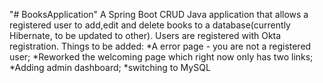 "# BooksApplication" 
A Spring Boot CRUD Java application that allows a registered user to add,edit and delete books to a database(currently Hibernate, to be updated to other). 
Users are registered with Okta registration.
Things to be added:
*A error page - you are not a registered user;
*Reworked the welcoming page which right now only has two links;
*Adding admin dashboard;
*switching to MySQL
